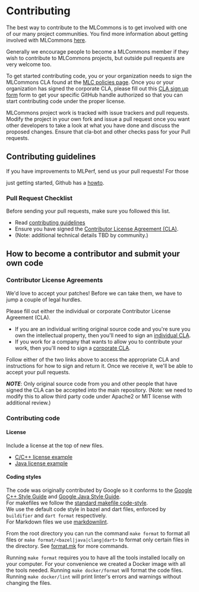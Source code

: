 # Contributing

The best way to contribute to the MLCommons is to get involved with one of our many project communities. You find more information about getting involved with MLCommons [here](https://mlcommons.org/en/get-involved/#getting-started).

Generally we encourage people to become a MLCommons member if they wish to contribute to MLCommons projects, but outside pull requests are very welcome too.

To get started contributing code, you or your organization needs to sign the MLCommons CLA found at the [MLC policies page](https://mlcommons.org/en/policies/). Once you or your organization has signed the corporate CLA, please fill out this [CLA sign up form](https://forms.gle/Ew1KkBVpyeJDuRw67) form to get your specific GitHub handle authorized so that you can start contributing code under the proper license.

MLCommons project work is tracked with issue trackers and pull requests. Modify the project in your own fork and issue a pull request once you want other developers to take a look at what you have done and discuss the proposed changes. Ensure that cla-bot and other checks pass for your Pull requests.

## Contributing guidelines

If you have improvements to MLPerf, send us your pull requests! For those
<!-- markdown-link-check-disable-next-line -->
just getting started, Github has a [howto](https://help.github.com/articles/using-pull-requests/).

### Pull Request Checklist

Before sending your pull requests, make sure you followed this list.

* Read [contributing guidelines](CONTRIBUTING.md)
* Ensure you have signed the [Contributor License Agreement (CLA)](https://cla.developers.google.com/).
* (Note: additional technical details TBD by community.)

## How to become a contributor and submit your own code

### Contributor License Agreements

We'd love to accept your patches! Before we can take them, we have to jump a couple of legal hurdles.

Please fill out either the individual or corporate Contributor License Agreement (CLA).

* If you are an individual writing original source code and you're sure you own the intellectual property, then you'll need to sign an [individual CLA](https://code.google.com/legal/individual-cla-v1.0.html).
* If you work for a company that wants to allow you to contribute your work, then you'll need to sign a [corporate CLA](https://code.google.com/legal/corporate-cla-v1.0.html).

Follow either of the two links above to access the appropriate CLA and instructions for how to sign and return it. Once we receive it, we'll be able to accept your pull requests.

***NOTE***: Only original source code from you and other people that have signed the CLA can be accepted into the main repository. (Note: we need to modify this to allow third party code under Apache2 or MIT license with additional review.)

### Contributing code

#### License

Include a license at the top of new files.

* [C/C++ license example](https://github.com/mlperf/policies/blob/master/license_example.cpp)
* [Java license example](https://github.com/mlperf/policies/blob/master/license_example.cpp)

#### Coding styles

The code was originally contributed by Google so it conforms to the
[Google C++ Style Guide](https://google.github.io/styleguide/cppguide.html) and
[Google Java Style Guide](https://google.github.io/styleguide/javaguide.html).  
For makefiles we follow the [standard makefile code-style](https://style-guides.readthedocs.io/en/latest/makefile.html).  
We use the default code style in bazel and dart files, enforced by `buildifier` and `dart format` respectively.  
For Markdown files we use [markdownlint](https://github.com/DavidAnson/markdownlint).

From the root directory you can run the command `make format`
to format all files or `make format/<bazel|java|clang|dart>` to format only certain files in the directory.
See [format.mk](tools/formatter/format.mk) for more commands.

Running `make format` requires you to have all the tools installed locally on your computer.
For your convenience we created a Docker image with all the tools needed.
Running `make docker/format` will format the code files. 
Running `make docker/lint` will print linter's errors and warnings without changing the files.
